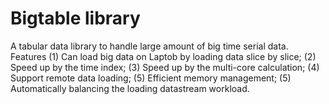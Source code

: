 # Bigtable library
A tabular data library to handle large amount of big time serial data.
Features
(1) Can load big data on Laptob by loading data slice by slice;
(2) Speed up by the time index;
(3) Speed up by the multi-core calculation; 
(4) Support remote data loading;
(5) Efficient memory management;
(5) Automatically balancing the loading datastream workload.
